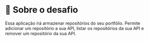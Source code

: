# 🚀 Sobre o desafio
 Essa aplicação irá armazenar repositórios do seu portfólio. Permite adicionar um repositório a sua API, 
 listar os repositórios da sua API e remover um repositório da sua API.    
